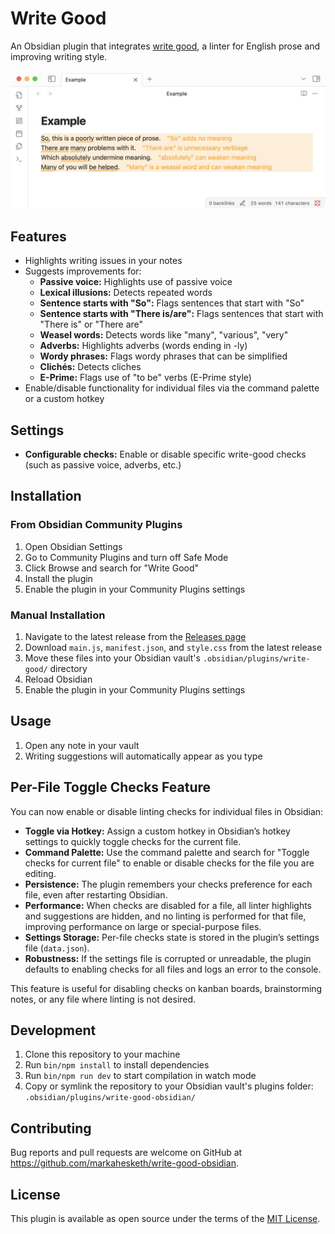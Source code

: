 # Write Good

An Obsidian plugin that integrates [write good](https://github.com/btford/write-good), a linter for English prose and improving writing style. 

![Example](example.png)

## Features

- Highlights writing issues in your notes
- Suggests improvements for:
  - **Passive voice:** Highlights use of passive voice
  - **Lexical illusions:** Detects repeated words
  - **Sentence starts with "So":** Flags sentences that start with "So"
  - **Sentence starts with "There is/are":** Flags sentences that start with "There is" or "There are"
  - **Weasel words:** Detects words like "many", "various", "very"
  - **Adverbs:** Highlights adverbs (words ending in -ly)
  - **Wordy phrases:** Flags wordy phrases that can be simplified
  - **Clichés:** Detects cliches
  - **E-Prime:** Flags use of "to be" verbs (E-Prime style)
- Enable/disable functionality for individual files via the command palette or a custom hotkey

## Settings

- **Configurable checks:** Enable or disable specific write-good checks (such as passive voice, adverbs, etc.)

## Installation

### From Obsidian Community Plugins

1. Open Obsidian Settings
2. Go to Community Plugins and turn off Safe Mode
3. Click Browse and search for "Write Good"
4. Install the plugin
5. Enable the plugin in your Community Plugins settings

### Manual Installation

1. Navigate to the latest release from the [Releases page](https://github.com/markahesketh/write-good-obsidian/releases)
2. Download `main.js`, `manifest.json`, and `style.css` from the latest release
3. Move these files into your Obsidian vault's `.obsidian/plugins/write-good/` directory
4. Reload Obsidian
5. Enable the plugin in your Community Plugins settings

## Usage

1. Open any note in your vault
2. Writing suggestions will automatically appear as you type

## Per-File Toggle Checks Feature

You can now enable or disable linting checks for individual files in Obsidian:

- **Toggle via Hotkey:** Assign a custom hotkey in Obsidian’s hotkey settings to quickly toggle checks for the current file.
- **Command Palette:** Use the command palette and search for "Toggle checks for current file" to enable or disable checks for the file you are editing.
- **Persistence:** The plugin remembers your checks preference for each file, even after restarting Obsidian.
- **Performance:** When checks are disabled for a file, all linter highlights and suggestions are hidden, and no linting is performed for that file, improving performance on large or special-purpose files.
- **Settings Storage:** Per-file checks state is stored in the plugin’s settings file (`data.json`).
- **Robustness:** If the settings file is corrupted or unreadable, the plugin defaults to enabling checks for all files and logs an error to the console.

This feature is useful for disabling checks on kanban boards, brainstorming notes, or any file where linting is not desired.

## Development

1. Clone this repository to your machine
2. Run `bin/npm install` to install dependencies
3. Run `bin/npm run dev` to start compilation in watch mode
4. Copy or symlink the repository to your Obsidian vault's plugins folder:
   `.obsidian/plugins/write-good-obsidian/`

## Contributing

Bug reports and pull requests are welcome on GitHub at https://github.com/markahesketh/write-good-obsidian.

## License

This plugin is available as open source under the terms of the [MIT License](LICENSE).
